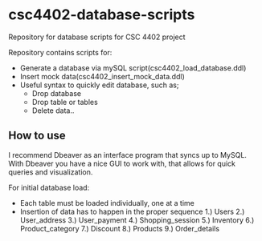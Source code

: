 # csc4402-database-scripts
Repository for database scripts for CSC 4402 project

Repository contains scripts for:
  - Generate a database via mySQL script(csc4402_load_database.ddl)
  - Insert mock data(csc4402_insert_mock_data.ddl)
  - Useful syntax to quickly edit database, such as;
    - Drop database
    - Drop table or tables
    - Delete data..
## How to use

I recommend Dbeaver as an interface program that syncs up to MySQL. With Dbeaver you have a nice GUI to work with, that allows for quick queries and visualization.

For initial database load:
  - Each table must be loaded individually, one at a time 
  - Insertion of data has to happen in the proper sequence
   1.) Users
   2.) User_address
   3.) User_payment
   4.) Shopping_session
   5.) Inventory
   6.) Product_category
   7.) Discount
   8.) Products
   9.) Order_details
  
